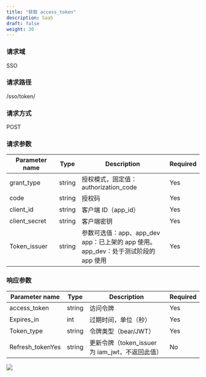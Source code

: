 ```yaml
---
title: "获取 access_token"
description: SaaS
draft: false
weight: 30
---
```


### 请求域

SSO

### 请求路径

/sso/token/

### 请求方式

POST

### 请求参数

| Parameter name | Type   | Description                                                  | Required |
| -------------- | ------ | ------------------------------------------------------------ | -------- |
| grant_type     | string | 授权模式，固定值：authorization_code                         | Yes      |
| code           | string | 授权码                                                       | Yes      |
| client_id      | string | 客户端 ID（app_id）                                          | Yes      |
| client_secret  | string | 客户端密钥                                                   | Yes      |
| Token_issuer   | string | 参数可选值：app、app_dev<br />app：已上架的 app 使用。<br />app_dev：处于测试阶段的 app 使用 | Yes      |

### 响应参数

| Parameter name   | Type   | Description                                     | Required |
| ---------------- | ------ | ----------------------------------------------- | -------- |
| access_token     | string | 访问令牌                                        | Yes      |
| Expires_in       | int    | 过期时间，单位（秒）                            | Yes      |
| Token_type       | string | 令牌类型（bear/JWT）                            | Yes      |
| Refresh_tokenYes | string | 更新令牌（token_issuer 为 iam_jwt，不返回此值） | No       |

![](/appcenter/dev-platform/_images/um_spi_post.png)
